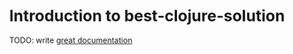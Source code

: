 # Introduction to best-clojure-solution

TODO: write [great documentation](http://jacobian.org/writing/what-to-write/)
